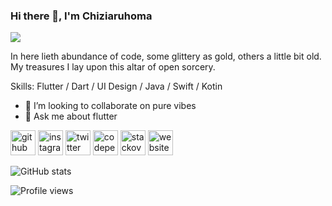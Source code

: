### Hi there 👋, I'm Chiziaruhoma
![](https://pbs.twimg.com/profile_banners/860357608552763393/1593430830/1500x500)

In here lieth abundance of code, some glittery as gold, others a little bit old. My treasures I lay upon this altar of open sorcery.  

Skills: Flutter / Dart / UI Design / Java / Swift / Kotin

- 👯 I’m looking to collaborate on pure vibes 
- 💬 Ask me about flutter 


[<img src='https://cdn.jsdelivr.net/npm/simple-icons@3.0.1/icons/github.svg' alt='github' height='40'>](https://github.com/zfinix)  [<img src='https://cdn.jsdelivr.net/npm/simple-icons@3.0.1/icons/instagram.svg' alt='instagram' height='40'>](https://www.instagram.com/chiziaruhoma/)  [<img src='https://cdn.jsdelivr.net/npm/simple-icons@3.0.1/icons/twitter.svg' alt='twitter' height='40'>](https://twitter.com/chiziaruhoma)  [<img src='https://cdn.jsdelivr.net/npm/simple-icons@3.0.1/icons/codepen.svg' alt='codepen' height='40'>](https://codepen.io/chiziaruhoma-ogbonda)  [<img src='https://cdn.jsdelivr.net/npm/simple-icons@3.0.1/icons/stackoverflow.svg' alt='stackoverflow' height='40'>](https://stackoverflow.com/users/chiziaruhoma)  [<img src='https://cdn.jsdelivr.net/npm/simple-icons@3.0.1/icons/icloud.svg' alt='website' height='40'>](https://chizi.tech)  

![GitHub stats](https://github-readme-stats.vercel.app/api?username=zfinix&show_icons=true)  

![Profile views](https://gpvc.arturio.dev/zfinix)  
